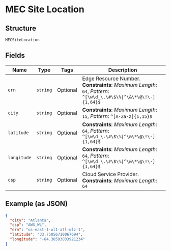 
# MEC Site Location

## Structure

`MECSiteLocation`

## Fields

| Name | Type | Tags | Description |
|  --- | --- | --- | --- |
| `ern` | `string` | Optional | Edge Resource Number.<br>**Constraints**: *Maximum Length*: `64`, *Pattern*: `^[\w\d_\.\#\$\%\|^\&\*\@\!\-]{1,64}$` |
| `city` | `string` | Optional | **Constraints**: *Maximum Length*: `15`, *Pattern*: `^[A-Za-z]{1,15}$` |
| `latitude` | `string` | Optional | **Constraints**: *Maximum Length*: `64`, *Pattern*: `^[\w\d_\.\#\$\%\|^\&\*\@\!\-]{1,64}$` |
| `longitude` | `string` | Optional | **Constraints**: *Maximum Length*: `64`, *Pattern*: `^[\w\d_\.\#\$\%\|^\&\*\@\!\-]{1,64}$` |
| `csp` | `string` | Optional | Cloud Service Provider.<br>**Constraints**: *Maximum Length*: `64` |

## Example (as JSON)

```json
{
  "city": "Atlanta",
  "csp": "AWS_WL",
  "ern": "us-east-1-wl1-atl-wlz-1",
  "latitude": "33.75056710067694",
  "longitude": "-84.38593033921234"
}
```

